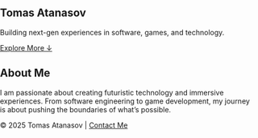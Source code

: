 <!DOCTYPE html>
<html lang="en">
<head>
  <meta charset="UTF-8">
  <meta name="viewport" content="width=device-width, initial-scale=1.0">
  <title>Tomas Atanasov</title>
  <script src="https://cdn.tailwindcss.com"></script>
  <script src="https://cdn.jsdelivr.net/npm/particles.js"></script>
  <style>
    body { margin: 0; padding: 0; }
    #particles-js { position: fixed; width: 100%; height: 100%; z-index: -1; }
  </style>
</head>
<body class="bg-black text-white font-sans">

  <!-- Cool animated background -->
  <div id="particles-js"></div>

  <!-- Hero Section -->
  <section class="flex flex-col justify-center items-center h-screen text-center">
    <h1 class="text-6xl font-bold mb-4 bg-clip-text text-transparent bg-gradient-to-r from-cyan-400 to-purple-600">
      Tomas Atanasov
    </h1>
    <p class="text-xl text-gray-300 max-w-xl">
      Building next-gen experiences in software, games, and technology.
    </p>
    <a href="#about" class="mt-8 px-6 py-3 rounded-2xl bg-gradient-to-r from-purple-600 to-cyan-500 hover:scale-105 transition transform shadow-lg">
      Explore More ↓
    </a>
  </section>

  <!-- About Section -->
  <section id="about" class="p-12 text-center bg-gray-900/50 rounded-2xl mx-8 mb-12">
    <h2 class="text-4xl font-semibold mb-4">About Me</h2>
    <p class="text-lg text-gray-300 max-w-3xl mx-auto">
      I am passionate about creating futuristic technology and immersive experiences. From software engineering to game development, my journey is about pushing the boundaries of what’s possible.
    </p>
  </section>

  <!-- Contact -->
  <footer class="text-center py-6 text-gray-400">
    <p>© 2025 Tomas Atanasov | <a href="mailto:xemenone@hotmail.com" class="underline">Contact Me</a></p>
  </footer>

  <script>
    /* Particles.js config */
    particlesJS('particles-js', {
      particles: {
        number: { value: 80 },
        size: { value: 3 },
        move: { speed: 2 },
        line_linked: { enable: true, color: "#888" },
      }
    });
  </script>

</body>
</html>
